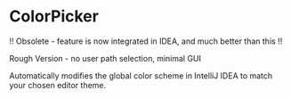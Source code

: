 # ColorPicker
!! Obsolete - feature is now integrated in IDEA, and much better than this !!

Rough Version - no user path selection, minimal GUI

Automatically modifies the global color scheme in IntelliJ IDEA to match your chosen editor theme.

